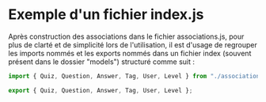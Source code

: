 # Exemple d'un fichier index.js

Après construction des associations dans le fichier associations.js, pour plus de clarté et de simplicité lors de l'utilisation, il est d'usage de regrouper les imports nommés et les exports nommés dans un fichier index (souvent présent dans le dossier "models") structuré comme suit :

```js
import { Quiz, Question, Answer, Tag, User, Level } from "./associations.js";

export { Quiz, Question, Answer, Tag, User, Level };
```
